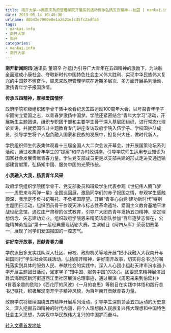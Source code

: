 ```yaml
---
title: 南开大学->周恩来政府管理学院开展系列活动传承弘扬五四精神--校园 | nankai.info
date: 2019-05-14 16:40:30
urlname: d0b42e7900e8e1a2621e1c35fc2adfa6
tags: 
- nankai.info
- 南开大学
- 南开
categories:
- nankai.info
- 南开大学
---
```



**南开新闻网讯**(通讯员 董昭辛 孙蕴)为引导广大青年在五四精神的激励下，为决胜全面建成小康社会、夺取新时代中国特色社会主义伟大胜利、实现中华民族伟大复兴的中国梦不懈奋斗，周恩来政府管理学院在近期多层次、多方面开展系列活动，激扬青年学子报国热情。

**传承五四精神，厚植爱国情怀**

政府学院积极组织团学骨干集中收看纪念五四运动100周年大会，以号召青年学子牢固树立爱国之志，以青春梦激扬中国梦。学院还紧密结合“青年大学习”活动，开展新生主题团课，组织专职团干部和主要学生骨干深入基层团组织，进行常态化理论宣讲，并就爱国奋斗主题教育专门讲座专访政府学院入伍学子、学校国护队成员，引导学生将个人抱负融入国家和民族的发展中，担复兴大任，做时代新人。

学院组织师生代表集体观看十三届全国人大二次会议开幕会，并开展国策论坛系列活动，通过收集青年学生的“提案”和举办时政讲座，引导学院师生运用专业知识为国家社会发展贡献青春力量。学生党支部成员更是以支部共建的形式走进交通运输部建言献策，弘扬知中国、服务中国的光荣传统。

**小我融入大我，扬我青年风采**

政府学院组织学院团学骨干、党支部委员和班级学生代表参观《世纪伟人腾飞梦——周恩来与两弹一星》全国巡回展，激励同学们的赤子报国之情，参观学生感触颇深，表示定不负书记嘱托、不负祖国厚望。开展“青春心向党·建功新时代”特别主题团日活动，组织团员骨干参观天津市标志性革命遗址、爱国主义教育基地平津战役纪念馆，通过庄严肃穆的仪式教育，引导广大团员青年发扬五四精神、坚定理想信念、矢志建功立业。组织政府学院恩来精英话剧队参加“百年逐梦志恒在，公能精神勇担当”第十一届经典重现话剧大赛，主演剧目《阿四从军》荣获初赛第一，展现了同学们爱国报国的一腔志气。

**讲好南开故事，贡献青春力量**

学院派出多支实践队深入社区、母校、政府机关等地开展“把小我融入大我南开与祖国同行”学生社会实践活动，弘扬南开精神，讲好南开故事，切实将总书记的嘱托落实到具体的服务人民、奉献社会的实践中。深入人心团小组赴天津市汾水道小学开展主题团日活动，坚定学子“知中国、服务中国”的决心。团委恩来精神展演团赴滨海新区新河街道西江里社区展演总理事迹，通过展演《周恩来来到伯延村》《冒着余震的危险》《西花厅的风波》《一月的哀思》等剧目在实践中体悟和践行总书记嘱托，积极展现南开学子精神风貌，为百年南开贡献青春力量。

政府学院将继续围绕五四精神开展系列活动，引导学生深刻领会五四运动的历史意义，深入挖掘五四精神的时代内涵，将个人理想融入民族复兴伟大理想和中国特色社会主义思想，为实现中华民族伟大复兴的中国梦而奋斗。





[转入文章首发地址](http://news.nankai.edu.cn/qqxy/system/2019/05/14/000451336.shtml)
